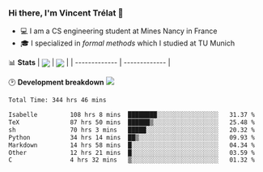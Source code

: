 ### Hi there, I'm Vincent Trélat 👋
 - 💻 I am a CS engineering student at Mines Nancy in France
 - 🎓 I specialized in *formal methods* which I studied at TU Munich

📊 **Stats**
| <img align="center" src="https://readme-stats.clckblog.space/api?username=VTrelat&show_icons=true&include_all_commits=true&theme=tokyonight&hide_border=true" /> | <img align="center" src="https://readme-stats.clckblog.space/api/top-langs/?username=VTrelat&layout=compact&theme=tokyonight&hide_border=true" /> |
| ------------- | ------------- |

🕑 **Development breakdown** ![](https://wakatime.com/badge/user/8d0110fb-6b70-4990-ab86-45c404715c2b.svg)
<!--START_SECTION:waka-->

```txt
Total Time: 344 hrs 46 mins

Isabelle         108 hrs 8 mins  ████████░░░░░░░░░░░░░░░░░   31.37 %
TeX              87 hrs 50 mins  ██████▒░░░░░░░░░░░░░░░░░░   25.48 %
sh               70 hrs 3 mins   █████░░░░░░░░░░░░░░░░░░░░   20.32 %
Python           34 hrs 14 mins  ██▒░░░░░░░░░░░░░░░░░░░░░░   09.93 %
Markdown         14 hrs 58 mins  █░░░░░░░░░░░░░░░░░░░░░░░░   04.34 %
Other            12 hrs 21 mins  █░░░░░░░░░░░░░░░░░░░░░░░░   03.59 %
C                4 hrs 32 mins   ▒░░░░░░░░░░░░░░░░░░░░░░░░   01.32 %
```

<!--END_SECTION:waka-->
